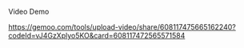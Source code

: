 Video Demo

https://gemoo.com/tools/upload-video/share/608117475665162240?codeId=vJ4GzXplyo5KO&card=608117472565571584
